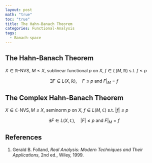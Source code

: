 ```yaml
---
layout: post
math: "true"
toc: "true"
title: The Hahn-Banach Theorem
categories: Functional-Analysis
tags:
  - Banach-space
---
```

## The Hahn-Banach Theorem

${ X \in \mathbb{R}\mbox{-}\mathsf{NVS}}$, ${ M \le X }$, sublinear functional ${ p }$ on ${ X }$, ${ f \in L(M,\mathbb{R}) }$ s.t. ${ f \le p }$

$$ \exists F \in L(X,\mathbb{R}), \quad F \le p \mbox{ and } F\rvert_{M} = f $$

## The Complex Hahn-Banach Theorem

${ X \in \mathbb{C}\mbox{-}\mathsf{NVS}, M \le X }$, seminorm ${ p }$ on ${ X }$, ${ f \in L(M,\mathbb{C}) }$ s.t. ${ \lvert f \rvert \le p }$

$$ \exists F \in L(X,\mathbb{C}), \quad \lvert F \rvert \le p \mbox{ and } F\rvert_{M}=f  $$

## References
1. Gerald B. Folland, *Real Analysis: Modern Techniques and Their Applications*, 2nd ed., Wiley, 1999.